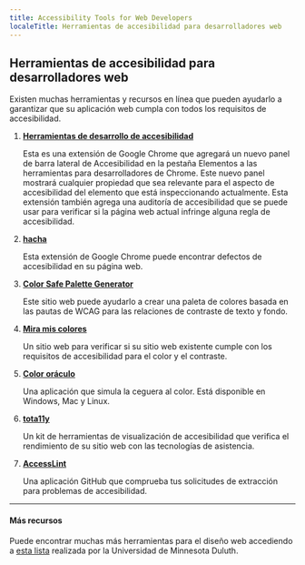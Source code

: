 ```yaml
---
title: Accessibility Tools for Web Developers
localeTitle: Herramientas de accesibilidad para desarrolladores web
---
```

## Herramientas de accesibilidad para desarrolladores web

Existen muchas herramientas y recursos en línea que pueden ayudarlo a garantizar que su aplicación web cumpla con todos los requisitos de accesibilidad.

1.  **[Herramientas de desarrollo de accesibilidad](https://chrome.google.com/webstore/detail/accessibility-developer-t/fpkknkljclfencbdbgkenhalefipecmb?hl=en)**
    
    Esta es una extensión de Google Chrome que agregará un nuevo panel de barra lateral de Accesibilidad en la pestaña Elementos a las herramientas para desarrolladores de Chrome. Este nuevo panel mostrará cualquier propiedad que sea relevante para el aspecto de accesibilidad del elemento que está inspeccionando actualmente. Esta extensión también agrega una auditoría de accesibilidad que se puede usar para verificar si la página web actual infringe alguna regla de accesibilidad.
    
2.  **[hacha](https://chrome.google.com/webstore/detail/axe/lhdoppojpmngadmnindnejefpokejbdd?hl=en-US)**
    
    Esta extensión de Google Chrome puede encontrar defectos de accesibilidad en su página web.
    
3.  **[Color Safe Palette Generator](http://colorsafe.co)**
    
    Este sitio web puede ayudarlo a crear una paleta de colores basada en las pautas de WCAG para las relaciones de contraste de texto y fondo.
    
4.  **[Mira mis colores](http://www.checkmycolours.com)**
    
    Un sitio web para verificar si su sitio web existente cumple con los requisitos de accesibilidad para el color y el contraste.
    
5.  **[Color oráculo](http://colororacle.org)**
    
    Una aplicación que simula la ceguera al color. Está disponible en Windows, Mac y Linux.
    
6.  **[tota11y](http://khan.github.io/tota11y/)**
    
    Un kit de herramientas de visualización de accesibilidad que verifica el rendimiento de su sitio web con las tecnologías de asistencia.
    
7.  **[AccessLint](https://www.accesslint.com)**
    
    Una aplicación GitHub que comprueba tus solicitudes de extracción para problemas de accesibilidad.
    

* * *

#### Más recursos

Puede encontrar muchas más herramientas para el diseño web accediendo a [esta lista](http://www.d.umn.edu/itss/training/online/webdesign/tools.html) realizada por la Universidad de Minnesota Duluth.
